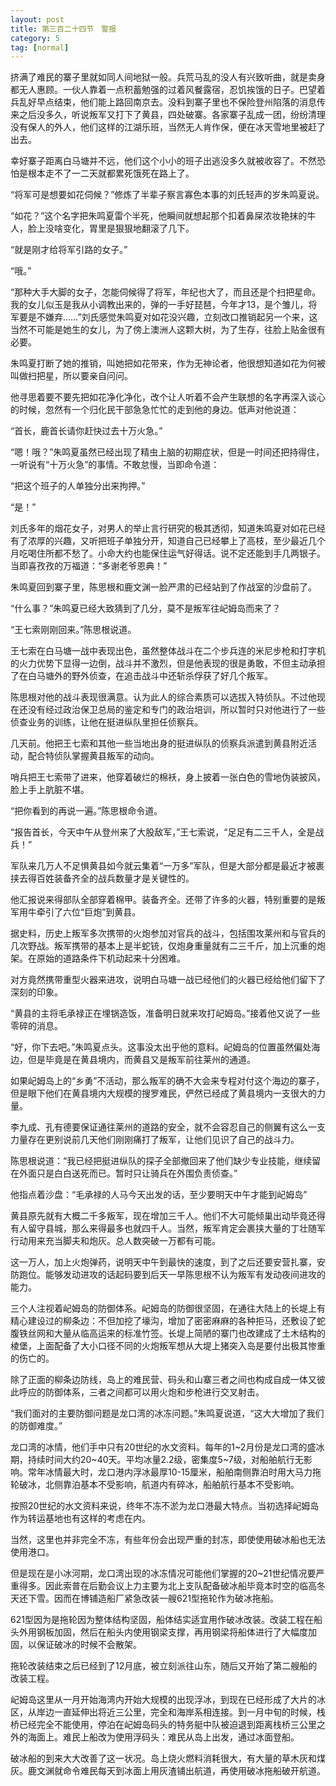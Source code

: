 ```yaml
---
layout: post
title: 第三百二十四节　警报
category: 5
tag: [normal]
---
```


挤满了难民的寨子里就如同人间地狱一般。兵荒马乱的没人有兴致听曲，就是卖身都无人惠顾。一伙人靠着一点积蓄勉强的过着风餐露宿，忍饥挨饿的日子。巴望着兵乱好早点结束，他们能上路回南京去。没料到寨子里也不保险登州陷落的消息传来之后没多久，听说叛军又打下了黄县，四处破寨。各家寨子乱成一团，纷纷清理没有保人的外人，他们这样的江湖乐班，当然无人肯作保，便在冰天雪地里被赶了出去。

幸好寨子距离白马塘并不远，他们这个小小的班子出逃没多久就被收容了。不然恐怕是根本走不了一二天就都累死饿死在路上了。

“将军可是想要如花伺候？”修炼了半辈子察言寡色本事的刘氏轻声的岁朱鸣夏说。

“如花？”这个名字把朱鸣夏雷个半死，他瞬间就想起那个扣着鼻屎浓妆艳抹的牛人，脸上没啥变化，胃里是狠狠地翻滚了几下。

“就是刚才给将军引路的女子。”

“哦。”

“那种大手大脚的女子，怎能伺候得了将军，年纪也大了，而且还是个扫把星命。我的女儿似玉是我从小调教出来的，弹的一手好琵琶，今年才13，是个雏儿，将军要是不嫌弃……”刘氏感觉朱鸣夏对如花没兴趣，立刻改口推销起另一个来，这当然不可能是她生的女儿，为了傍上澳洲人这颗大树，为了生存，往脸上贴金很有必要。

朱鸣夏打断了她的推销，叫她把如花带来，作为无神论者，他很想知道如花为何被叫做扫把星，所以要亲自问问。

他寻思着要不要先把如花净化净化，改个让人听着不会产生联想的名字再深入谈心的时候，忽然有一个归化民干部急急忙忙的走到他的身边。低声对他说道：

“首长，鹿首长请你赶快过去十万火急。”

“嗯！哦？”朱鸣夏虽然已经出现了精虫上脑的初期症状，但是一时间还把持得住，一听说有“十万火急”的事情。不敢怠慢，当即命令道：

“把这个班子的人单独分出来拘押。”

“是！”

刘氏多年的烟花女子，对男人的举止言行研究的极其透彻，知道朱鸣夏对如花已经有了浓厚的兴趣，又听把班子单独分开，知道自己已经攀上了高枝，至少最近几个月吃喝住所都不愁了。小命大约也能保住运气好得话。说不定还能到手几两银子。当即喜孜孜的万福道：“多谢老爷恩典！”

朱鸣夏回到寨子里，陈思根和鹿文渊一脸严肃的已经站到了作战室的沙盘前了。

“什么事？”朱鸣夏已经大致猜到了几分，莫不是叛军往屺姆岛而来了？

“王七索刚刚回来。”陈思根说道。

王七索在白马塘一战中表现出色，虽然整体战斗在二个步兵连的米尼步枪和打字机的火力优势下显得一边倒，战斗并不激烈，但是他表现的很是勇敢，不但主动承担了在白马塘外的野外侦查，在追击战斗中还斩杀俘获了好几个叛军。

陈思根对他的战斗表现很满意。认为此人的综合素质可以选拔入特侦队。不过他现在还没有经过政治保卫总局的鉴定和专门的政治培训，所以暂时只对他进行了一些侦查业务的训练，让他在挺进纵队里担任侦察兵。

几天前。他把王七索和其他一些当地出身的挺进纵队的侦察兵派遣到黄县附近活动，配合特侦队掌握黄县叛军的动向。

哨兵把王七索带了进来，他穿着破烂的棉袄，身上披着一张白色的雪地伪装披风，脸上手上肮脏不堪。

“把你看到的再说一遍。”陈思根命令道。

“报告首长，今天中午从登州来了大股敌军，”王七索说，“足足有二三千人，全是战兵！”

军队来几万人不足惧黄县如今就云集着“一万多”军队，但是大部分都是最近才被裹挟去得百姓装备齐全的战兵数量才是关键性的。

他汇报说来得部队全部穿着棉甲。装备齐全。还带了许多的火器，特别重要的是叛军用牛牵引了六位“巨炮”到黄县。

据史料，历史上叛军多次携带的火炮参加对官兵的战斗，包括围攻莱州和与官兵的几次野战。叛军携带的基本上是半蛇铳，仅炮身重量就有二三千斤，加上沉重的炮架。在原始的道路条件下机动起来十分困难。

对方竟然携带重型火器来进攻，说明白马塘一战已经他们的火器已经给他们留下了深刻的印象。

“黄县的主将毛承禄正在埋锅造饭，准备明日就来攻打屺姆岛。”接着他又说了一些零碎的消息。

“好，你下去吧。”朱鸣夏点头。这事没太出乎他的意料。屺姆岛的位置虽然偏处海边，但是毕竟是在黄县境内，而黄县又是叛军前往莱州的通道。

如果屺姆岛上的“乡勇”不活动，那么叛军的确不大会来专程对付这个海边的寨子，但是眼下他们在黄县境内大规模的搜罗难民，俨然已经成了黄县境内一支很大的力量。

李九成、孔有德要保证通往莱州的道路的安全，就不会容忍自己的侧翼有这么一支力量存在更别说前几天他们刚刚痛打了叛军，让他们见识了自己的战斗力。

陈思根说道：“我已经把挺进纵队的探子全部撤回来了他们缺少专业技能，继续留在外面只是白白送死而已。暂时只让骑兵在外围负责侦查。”

他指点着沙盘：“毛承禄的人马今天出发的话，至少要明天中午才能到屺姆岛”

黄县原先就有大概二千多叛军，现在增加三千人。他们不大可能倾巢出动毕竟还得有人留守县城，那么来得最多也就四千人。当然，叛军肯定会裹挟大量的丁壮随军行动用来充当脚夫和炮灰。总人数突破一万都有可能。

这一万人，加上火炮弹药，说明天中午到最快的速度，到了之后还要安营扎寨，安防跑位。能够发动进攻的话起码要到后天一早陈思根不认为叛军有发动夜间进攻的能力。

三个人注视着屺姆岛的防御体系。屺姆岛的防御很坚固，在通往大陆上的长堤上有精心建设过的柳条边：不但加挖了壕沟，增加了密密麻麻的各种拒马，还敷设了蛇腹铁丝网和大量从临高运来的标准竹签。长堤上简陋的寨门也改建成了土木结构的棱堡，上面配备了大小口径不同的火炮叛军想从大堤上猪突入岛是要付出极其惨重的伤亡的。

除了正面的柳条边防线，岛上的难民营、码头和山寨三者之间也构成自成一体又彼此呼应的防御体系，三者之间都可以用火炮和步枪进行交叉射击。

“我们面对的主要防御问题是龙口湾的冰冻问题。”朱鸣夏说道，“这大大增加了我们的防御难度。”

龙口湾的冰情，他们手中只有20世纪的水文资料。每年的1~2月份是龙口湾的盛冰期，持续时间大约20~40天。平均冰量2.2级，密集度5~7级，对船舶航行无影响。常年冰情最大时，龙口港内浮冰最厚10-15厘米，船舶南侧靠泊时用大马力拖轮破冰，北侧靠泊基本不受影响，航道内有碎冰，船舶航行基本不受影响。

按照20世纪的水文资料来说，终年不冻不淤为龙口港最大特点。当初选择屺姆岛作为转运基地也有这样的考虑在内。

当然，这里也并非完全不冻，有些年份会出现严重的封冻，即使使用破冰船也无法使用港口。

但是现在是小冰河期，龙口湾出现的冰冻情况可能他们掌握的20~21世纪情况要严重得多。因此索普在后勤会议上力主要为北上支队配备破冰船毕竟本时空的临高冬天还下雪。因而在博铺造船厂紧急改装一艘621型拖轮作为破冰拖船。

621型因为是拖轮因为整体结构坚固，船体结实适宜用作破冰改装。改装工程在船头外用钢板加固，然后在船头内使用钢梁支撑，再用钢梁将船体进行了大幅度加固，以保证破冰的时候不会散架。

拖轮改装结束之后已经到了12月底，被立刻派往山东，随后又开始了第二艘船的改装工程。

屺姆岛这里从一月开始海湾内开始大规模的出现浮冰，到现在已经形成了大片的冰区，从岸边一直延伸出将近三公里，完全和海岸系相连接。到一月中旬的时候，栈桥已经完全不能使用，停泊在屺姆岛码头的特务艇中队被迫退到距离栈桥三公里之外的海面上。难民上船改为使用浮码头：难民从岛上出发，通过冰面登船。

破冰船的到来大大改善了这一状况。岛上烧火燃料消耗很大，有大量的草木灰和煤灰。鹿文渊就命令难民每天到冰面上用灰渣铺出航道，再使用破冰拖船破开航道。